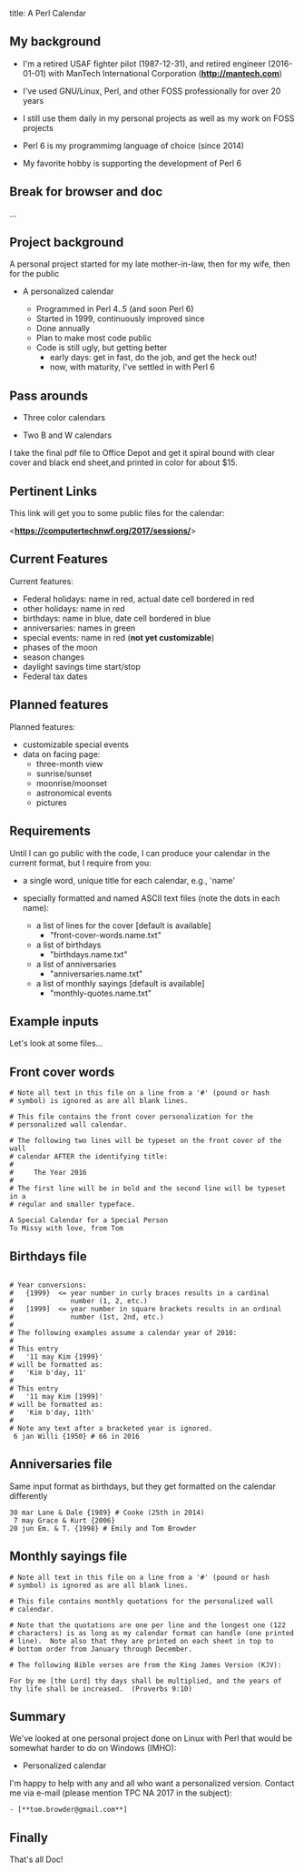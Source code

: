 title: A Perl Calendar
<!-- insert-file headers.md -->

## My background

- I'm a retired USAF fighter pilot (1987-12-31), and retired engineer
  (2016-01-01) with ManTech International Corporation
  (**<http://mantech.com>**)

- I've used GNU/Linux, Perl, and other FOSS professionally for over 20
  years

- I still use them daily in my personal projects as well as my work on
  FOSS projects

- Perl 6 is my programmimg language of choice (since 2014)

- My favorite hobby is supporting the development of Perl 6

## Break for browser and doc


...

## Project background

A personal project started for my late mother-in-law, then for my
wife, then for the public

- A personalized calendar

    - Programmed in Perl 4..5 (and soon Perl 6)
    - Started in 1999, continuously improved since
    - Done annually
    - Plan to make most code public
	- Code is still ugly, but getting better
	    - early days: get in fast, do the job, and get the heck out!
		- now, with maturity, I've settled in with Perl 6

## Pass arounds

- Three color calendars

- Two B and W calendars

I take the final pdf file to Office Depot and get it spiral bound with
clear cover and black end sheet,and printed in color for about $15.

## Pertinent Links

This link will get you to some public files for the calendar:

<**<https://computertechnwf.org/2017/sessions/>**>

## Current Features

Current features:

- Federal holidays: name in red, actual date cell bordered in red
- other holidays: name in red
- birthdays: name in blue, date cell bordered in blue
- anniversaries: names in green
- special events: name in red (**not yet customizable**)
- phases of the moon
- season changes
- daylight savings time start/stop
- Federal tax dates

## Planned features

Planned features:

- customizable special events
- data on facing page:
    - three-month view
    - sunrise/sunset
    - moonrise/moonset
    - astronomical events
    - pictures

## Requirements

Until I can go public with the code, I can produce your calendar in
the current format, but I require from you:

- a single word, unique title for each calendar, e.g., 'name'

- specially formatted and named ASCII text files (note the dots in each name):
    - a list of lines for the cover [default is available]
        - "front-cover-words.name.txt"
    - a list of birthdays
        - "birthdays.name.txt"
    - a list of anniversaries
        - "anniversaries.name.txt"
    - a list of monthly sayings [default is available]
        - "monthly-quotes.name.txt"

## Example inputs

Let's look at some files...

## Front cover words

~~~
# Note all text in this file on a line from a '#' (pound or hash
# symbol) is ignored as are all blank lines.

# This file contains the front cover personalization for the
# personalized wall calendar.

# The following two lines will be typeset on the front cover of the wall
# calendar AFTER the identifying title:
#
#     The Year 2016
#
# The first line will be in bold and the second line will be typeset in a
# regular and smaller typeface.

A Special Calendar for a Special Person
To Missy with love, from Tom
~~~

## Birthdays file

~~~

# Year conversions:
#   {1999}  <= year number in curly braces results in a cardinal
#              number (1, 2, etc.)
#   [1999]  <= year number in square brackets results in an ordinal
#              number (1st, 2nd, etc.)
#
# The following examples assume a calendar year of 2010:
#
# This entry
#   '11 may Kim {1999}'
# will be formatted as:
#   'Kim b'day, 11'
#
# This entry
#   '11 may Kim [1999]'
# will be formatted as:
#   'Kim b'day, 11th'
#
# Note any text after a bracketed year is ignored.
 6 jan Willi {1950} # 66 in 2016
~~~

## Anniversaries file

Same input format as birthdays, but they get formatted on the calendar
differently

~~~
30 mar Lane & Dale {1989} # Cooke (25th in 2014)
 7 may Grace & Kurt {2006}
20 jun Em. & T. {1998} # Emily and Tom Browder
~~~


## Monthly sayings file

~~~
# Note all text in this file on a line from a '#' (pound or hash
# symbol) is ignored as are all blank lines.

# This file contains monthly quotations for the personalized wall
# calendar.

# Note that the quotations are one per line and the longest one (122
# characters) is as long as my calendar format can handle (one printed
# line).  Note also that they are printed on each sheet in top to
# bottom order from January through December.

# The following Bible verses are from the King James Version (KJV):

For by me [the Lord] thy days shall be multiplied, and the years of thy life shall be increased.  (Proverbs 9:10)
~~~

## Summary

We've looked at one personal project done on Linux with Perl that
would be somewhat harder to do on Windows (IMHO):

- Personalized calendar

I'm happy to help with any and all who want a personalized version.
Contact me via e-mail (please mention TPC NA 2017 in the
  subject):

	- [**tom.browder@gmail.com**]

## Finally

That's all Doc!

